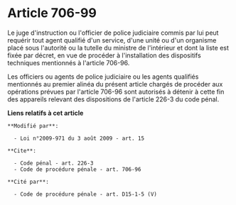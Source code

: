 # Article 706-99

Le juge d'instruction ou l'officier de police judiciaire commis par lui peut requérir tout agent qualifié d'un service, d'une
unité ou d'un organisme placé sous l'autorité ou la tutelle du ministre de l'intérieur et dont la liste est fixée par décret,
en vue de procéder à l'installation des dispositifs techniques mentionnés à l'article 706-96. 

Les officiers ou agents de police judiciaire ou les agents qualifiés mentionnés au premier alinéa du présent article chargés
de procéder aux opérations prévues par l'article 706-96 sont autorisés à détenir à cette fin des appareils relevant des
dispositions de l'article 226-3 du code pénal.

**Liens relatifs à cet article**

	**Modifié par**:

	  - Loi n°2009-971 du 3 août 2009 - art. 15

	**Cite**:

	  - Code pénal - art. 226-3
	  - Code de procédure pénale - art. 706-96

	**Cité par**:

	  - Code de procédure pénale - art. D15-1-5 (V)
